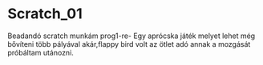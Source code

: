 # Scratch_01
Beadandó scratch munkám prog1-re-
Egy aprócska játék melyet lehet még bővíteni több pályával akár,flappy bird volt az ötlet adó annak a mozgását próbáltam utánozni.
